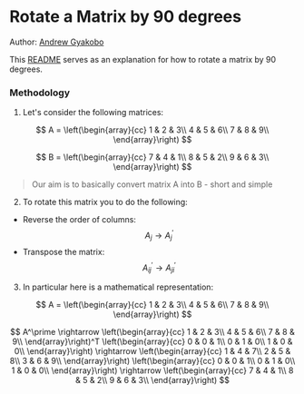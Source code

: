 # Rotate a Matrix by 90 degrees

Author: [Andrew Gyakobo](https://github.com/Gyakobo)

This [README](https://github.com/Gyakobo/blind-75-leetcode-list/blob/main/Matrix/rotate-image/rotate-image.md) serves as an explanation for how to rotate a matrix by 90 degrees.

### Methodology

1. Let's consider the following matrices:

$$
A = 
\left(\begin{array}{cc} 
1 & 2 & 3\\
4 & 5 & 6\\
7 & 8 & 9\\
\end{array}\right)
$$ 

$$ 
B = 
\left(\begin{array}{cc} 
7 & 4 & 1\\
8 & 5 & 2\\
9 & 6 & 3\\
\end{array}\right)
$$ 

> Our aim is to basically convert matrix A into B - short and simple

2. To rotate this matrix you to do the following:
* Reverse the order of columns: $$A_{j} \rightarrow A^\prime_{j}$$
* Transpose the matrix: $$A^\prime_{ij} \rightarrow A^\prime_{ji}$$

3. In particular here is a mathematical representation:

$$
A = 
\left(\begin{array}{cc} 
1 & 2 & 3\\
4 & 5 & 6\\
7 & 8 & 9\\
\end{array}\right)
$$ 

$$
A^\prime \rightarrow 
\left(\begin{array}{cc} 
1 & 2 & 3\\
4 & 5 & 6\\
7 & 8 & 9\\
\end{array}\right)^T
\left(\begin{array}{cc} 
0 & 0 & 1\\
0 & 1 & 0\\
1 & 0 & 0\\
\end{array}\right) \rightarrow
\left(\begin{array}{cc} 
1 & 4 & 7\\
2 & 5 & 8\\
3 & 6 & 9\\
\end{array}\right)
\left(\begin{array}{cc} 
0 & 0 & 1\\
0 & 1 & 0\\
1 & 0 & 0\\
\end{array}\right) \rightarrow
\left(\begin{array}{cc} 
7 & 4 & 1\\
8 & 5 & 2\\
9 & 6 & 3\\
\end{array}\right)
$$ 
